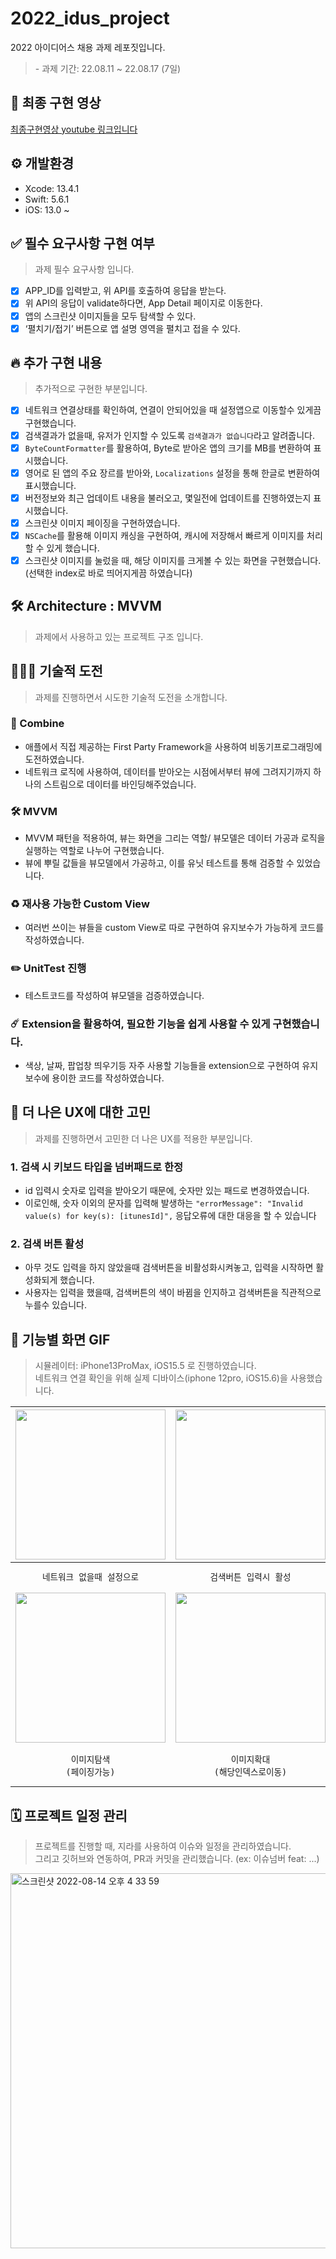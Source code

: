 # 2022_idus_project
2022 아이디어스 채용 과제 레포짓입니다.
<Blockquote>
- 과제 기간: 22.08.11 ~ 22.08.17 (7일)
</Blockquote>

## 🎥 최종 구현 영상 
[최종구현영상 youtube 링크입니다](https://youtu.be/7yrryKOc3k0)

## ⚙️ 개발환경
- Xcode: 13.4.1
- Swift: 5.6.1
- iOS: 13.0 ~ 

## ✅ 필수 요구사항 구현 여부
<Blockquote>
과제 필수 요구사항 입니다.
</Blockquote>

- [X] APP_ID를 입력받고, 위 API를 호출하여 응답을 받는다.
- [X] 위 API의 응답이 validate하다면, App Detail 페이지로 이동한다.
- [X] 앱의 스크린샷 이미지들을 모두 탐색할 수 있다.
- [X] ‘펼치기/접기’ 버튼으로 앱 설명 영역을 펼치고 접을 수 있다.

## 🔥 추가 구현 내용
<Blockquote>
추가적으로 구현한 부분입니다. 
</Blockquote>

- [X] 네트워크 연결상태를 확인하여, 연결이 안되어있을 때 설정앱으로 이동할수 있게끔 구현했습니다.
- [X] 검색결과가 없을때, 유저가 인지할 수 있도록 `검색결과가 없습니다`라고 알려줍니다.
- [X] `ByteCountFormatter`를 활용하여, Byte로 받아온 앱의 크기를 MB를 변환하여 표시했습니다.
- [X] 영어로 된 앱의 주요 장르를 받아와, `Localizations` 설정을 통해 한글로 변환하여 표시했습니다.
- [X] 버전정보와 최근 업데이트 내용을 불러오고, 몇일전에 업데이트를 진행하였는지 표시했습니다.
- [X] 스크린샷 이미지 페이징을 구현하였습니다.
- [X] `NSCache`를 활용해 이미지 캐싱을 구현하여, 캐시에 저장해서 빠르게 이미지를 처리할 수 있게 했습니다.
- [X] 스크린샷 이미지를 눌렀을 때, 해당 이미지를 크게볼 수 있는 화면을 구현했습니다.(선택한 index로 바로 띄어지게끔 하였습니다)

## 🛠 Architecture : MVVM
<Blockquote>
과제에서 사용하고 있는 프로젝트 구조 입니다.
</Blockquote>

## 🏋🏻‍♀️ 기술적 도전 
<Blockquote>
과제를 진행하면서 시도한 기술적 도전을 소개합니다.
</Blockquote>

### 🚜 Combine
- 애플에서 직접 제공하는 First Party Framework을 사용하여 비동기프로그래밍에 도전하였습니다.
- 네트워크 로직에 사용하여, 데이터를 받아오는 시점에서부터 뷰에 그려지기까지 하나의 스트림으로 데이터를 바인딩해주었습니다.

### 🛠 MVVM
- MVVM 패턴을 적용하여, 뷰는 화면을 그리는 역할/ 뷰모델은 데이터 가공과 로직을 실행하는 역할로 나누어 구현했습니다.
- 뷰에 뿌릴 값들을 뷰모델에서 가공하고, 이를 유닛 테스트를 통해 검증할 수 있었습니다. 

### ♻️ 재사용 가능한 Custom View
- 여러번 쓰이는 뷰들을 custom View로 따로 구현하여 유지보수가 가능하게 코드를 작성하였습니다.

### ✏️ UnitTest 진행
- 테스트코드를 작성하여 뷰모델을 검증하였습니다. 

### ☄️ Extension을 활용하여, 필요한 기능을 쉽게 사용할 수 있게 구현했습니다.
- 색상, 날짜, 팝업창 띄우기등 자주 사용할 기능들을 extension으로 구현하여 유지보수에 용이한 코드를 작성하였습니다.

## 👬 더 나은 UX에 대한 고민
<Blockquote>
과제를 진행하면서 고민한 더 나은 UX를 적용한 부분입니다.
</Blockquote>

### 1. 검색 시 키보드 타입을 넘버패드로 한정
- id 입력시 숫자로 입력을 받아오기 때문에, 숫자만 있는 패드로 변경하였습니다. 
- 이로인해, 숫자 이외의 문자를 입력해 발생하는 `"errorMessage": "Invalid value(s) for key(s): [itunesId]",` 응답오류에 대한 대응을 할 수 있습니다
### 2. 검색 버튼 활성
- 아무 것도 입력을 하지 않았을때 검색버튼을 비활성화시켜놓고, 입력을 시작하면 활성화되게 했습니다.
- 사용자는 입력을 했을때, 검색버튼의 색이 바뀜을 인지하고 검색버튼을 직관적으로 누를수 있습니다.

## 📱 기능별 화면 GIF
<Blockquote>
시뮬레이터: iPhone13ProMax, iOS15.5 로 진행하였습니다.<br>
네트워크 연결 확인을 위해 실제 디바이스(iphone 12pro, iOS15.6)을 사용했습니다.
</Blockquote>

<div align="left">

|<img width=240 src="https://user-images.githubusercontent.com/46439995/185067434-c71f35dd-3db5-41c9-ad73-39c3301043b1.gif">|<img width=240 src="https://user-images.githubusercontent.com/46439995/185071000-b96ddd72-52df-45b8-858f-3a065a438708.gif">|<img width=240 src="https://user-images.githubusercontent.com/46439995/185071150-71d08bb5-d9d5-430e-8fe7-44a39a07ff88.gif">|
|:-:|:-:|:-:|
|`네트워크 없을때 설정으로`|`검색버튼 입력시 활성`|`펼치기 접기기능`<br>`(글이 기준보다 적으면, 버튼숨김)`|
|<img width=240 src="https://user-images.githubusercontent.com/46439995/185071684-03fa47f5-17bd-4672-a5be-f825c17c5081.gif">|<img width=240 src="https://user-images.githubusercontent.com/46439995/185071892-9c3ff182-39d9-4d46-bdbc-ab28a8218214.gif">|<img width=240 src="https://user-images.githubusercontent.com/46439995/185072009-8b842d21-069c-4410-8f67-6bb77481f96c.gif">|
|`이미지탐색`<br>`(페이징가능)`|`이미지확대`<br>`(해당인덱스로이동)`|`펼치기 접기기능`<br>`(새로운기능 글이 긴 앱은 버튼이 보임)`| 


## 🗓 프로젝트 일정 관리
<Blockquote>
프로젝트를 진행할 때, 지라를 사용하여 이슈와 일정을 관리하였습니다.<br>그리고 깃허브와 연동하여, PR과 커밋을 관리했습니다. (ex: 이슈넘버 feat: ...)
</Blockquote>
<img width="600" alt="스크린샷 2022-08-14 오후 4 33 59" src="https://user-images.githubusercontent.com/46439995/185040034-8fa12e10-5d61-491e-9985-d23f3fc47db0.png">

